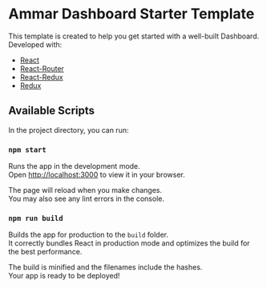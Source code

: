 # Ammar Dashboard Starter Template

This template is created to help you get started with a well-built Dashboard.\
Developed with:

- [React](https://reactjs.org/)
- [React-Router](https://react-router.now.sh/)
- [React-Redux](https://react-redux.js.org/)
- [Redux](https://redux.js.org/)

## Available Scripts

In the project directory, you can run:

### `npm start`

Runs the app in the development mode.\
Open [http://localhost:3000](http://localhost:3000) to view it in your browser.

The page will reload when you make changes.\
You may also see any lint errors in the console.

### `npm run build`

Builds the app for production to the `build` folder.\
It correctly bundles React in production mode and optimizes the build for the best performance.

The build is minified and the filenames include the hashes.\
Your app is ready to be deployed!
